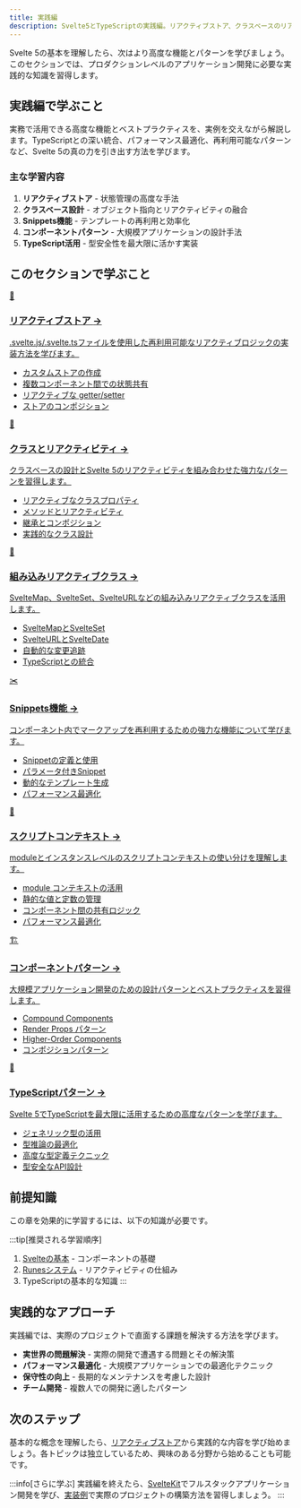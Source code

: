 ```yaml
---
title: 実践編
description: Svelte5とTypeScriptの実践編。リアクティブストア、クラスベースのリアクティビティ、Snippets機能、コンポーネントパターンなど高度な実装技術を解説
---
```


<script>
  import { base } from '$app/paths';
</script>

Svelte 5の基本を理解したら、次はより高度な機能とパターンを学びましょう。このセクションでは、プロダクションレベルのアプリケーション開発に必要な実践的な知識を習得します。

## 実践編で学ぶこと

実務で活用できる高度な機能とベストプラクティスを、実例を交えながら解説します。TypeScriptとの深い統合、パフォーマンス最適化、再利用可能なパターンなど、Svelte 5の真の力を引き出す方法を学びます。

### 主な学習内容

1. **リアクティブストア** - 状態管理の高度な手法
2. **クラスベース設計** - オブジェクト指向とリアクティビティの融合
3. **Snippets機能** - テンプレートの再利用と効率化
4. **コンポーネントパターン** - 大規模アプリケーションの設計手法
5. **TypeScript活用** - 型安全性を最大限に活かす実装

## このセクションで学ぶこと

<div class="grid grid-cols-1 md:grid-cols-2 gap-4 my-8 auto-rows-[1fr]">
  <a href="{base}/svelte/advanced/reactive-stores/" class="flex no-underline group h-full">
    <div class="p-4 border border-gray-2 dark:border-gray-7 rounded-lg shadow-md hover:shadow-lg hover:border-pink-400 dark:hover:border-pink-400 transition-all cursor-pointer flex flex-col w-full">
      <div class="text-3xl mb-2">🏪</div>
      <h3 class="font-bold text-lg mb-2 text-pink-600 dark:text-pink-400 group-hover:text-pink-700 dark:group-hover:text-pink-300 transition-colors">
        リアクティブストア
        <span class="inline-block ml-1 text-xs opacity-60">→</span>
      </h3>
      <p class="text-sm mb-3 text-gray-7 dark:text-gray-3">.svelte.js/.svelte.tsファイルを使用した再利用可能なリアクティブロジックの実装方法を学びます。</p>
      <ul class="text-sm text-gray-6 dark:text-gray-4 space-y-1 flex-grow">
        <li>カスタムストアの作成</li>
        <li>複数コンポーネント間での状態共有</li>
        <li>リアクティブな getter/setter</li>
        <li>ストアのコンポジション</li>
      </ul>
    </div>
  </a>
  
  <a href="{base}/svelte/advanced/class-reactivity/" class="flex no-underline group h-full">
    <div class="p-4 border border-gray-2 dark:border-gray-7 rounded-lg shadow-md hover:shadow-lg hover:border-pink-400 dark:hover:border-pink-400 transition-all cursor-pointer flex flex-col w-full">
      <div class="text-3xl mb-2">🎯</div>
      <h3 class="font-bold text-lg mb-2 text-pink-600 dark:text-pink-400 group-hover:text-pink-700 dark:group-hover:text-pink-300 transition-colors">
        クラスとリアクティビティ
        <span class="inline-block ml-1 text-xs opacity-60">→</span>
      </h3>
      <p class="text-sm mb-3 text-gray-7 dark:text-gray-3">クラスベースの設計とSvelte 5のリアクティビティを組み合わせた強力なパターンを習得します。</p>
      <ul class="text-sm text-gray-6 dark:text-gray-4 space-y-1 flex-grow">
        <li>リアクティブなクラスプロパティ</li>
        <li>メソッドとリアクティビティ</li>
        <li>継承とコンポジション</li>
        <li>実践的なクラス設計</li>
      </ul>
    </div>
  </a>
  
  <a href="{base}/svelte/advanced/built-in-classes/" class="flex no-underline group h-full">
    <div class="p-4 border border-gray-2 dark:border-gray-7 rounded-lg shadow-md hover:shadow-lg hover:border-pink-400 dark:hover:border-pink-400 transition-all cursor-pointer flex flex-col w-full">
      <div class="text-3xl mb-2">🔧</div>
      <h3 class="font-bold text-lg mb-2 text-pink-600 dark:text-pink-400 group-hover:text-pink-700 dark:group-hover:text-pink-300 transition-colors">
        組み込みリアクティブクラス
        <span class="inline-block ml-1 text-xs opacity-60">→</span>
      </h3>
      <p class="text-sm mb-3 text-gray-7 dark:text-gray-3">SvelteMap、SvelteSet、SvelteURLなどの組み込みリアクティブクラスを活用します。</p>
      <ul class="text-sm text-gray-6 dark:text-gray-4 space-y-1 flex-grow">
        <li>SvelteMapとSvelteSet</li>
        <li>SvelteURLとSvelteDate</li>
        <li>自動的な変更追跡</li>
        <li>TypeScriptとの統合</li>
      </ul>
    </div>
  </a>
  
  <a href="{base}/svelte/advanced/snippets/" class="flex no-underline group h-full">
    <div class="p-4 border border-gray-2 dark:border-gray-7 rounded-lg shadow-md hover:shadow-lg hover:border-pink-400 dark:hover:border-pink-400 transition-all cursor-pointer flex flex-col w-full">
      <div class="text-3xl mb-2">✂️</div>
      <h3 class="font-bold text-lg mb-2 text-pink-600 dark:text-pink-400 group-hover:text-pink-700 dark:group-hover:text-pink-300 transition-colors">
        Snippets機能
        <span class="inline-block ml-1 text-xs opacity-60">→</span>
      </h3>
      <p class="text-sm mb-3 text-gray-7 dark:text-gray-3">コンポーネント内でマークアップを再利用するための強力な機能について学びます。</p>
      <ul class="text-sm text-gray-6 dark:text-gray-4 space-y-1 flex-grow">
        <li>Snippetの定義と使用</li>
        <li>パラメータ付きSnippet</li>
        <li>動的なテンプレート生成</li>
        <li>パフォーマンス最適化</li>
      </ul>
    </div>
  </a>
  
  <a href="{base}/svelte/advanced/script-context/" class="flex no-underline group h-full">
    <div class="p-4 border border-gray-2 dark:border-gray-7 rounded-lg shadow-md hover:shadow-lg hover:border-pink-400 dark:hover:border-pink-400 transition-all cursor-pointer flex flex-col w-full">
      <div class="text-3xl mb-2">📝</div>
      <h3 class="font-bold text-lg mb-2 text-pink-600 dark:text-pink-400 group-hover:text-pink-700 dark:group-hover:text-pink-300 transition-colors">
        スクリプトコンテキスト
        <span class="inline-block ml-1 text-xs opacity-60">→</span>
      </h3>
      <p class="text-sm mb-3 text-gray-7 dark:text-gray-3">moduleとインスタンスレベルのスクリプトコンテキストの使い分けを理解します。</p>
      <ul class="text-sm text-gray-6 dark:text-gray-4 space-y-1 flex-grow">
        <li>module コンテキストの活用</li>
        <li>静的な値と定数の管理</li>
        <li>コンポーネント間の共有ロジック</li>
        <li>パフォーマンス最適化</li>
      </ul>
    </div>
  </a>
  
  <a href="{base}/svelte/advanced/component-patterns/" class="flex no-underline group h-full">
    <div class="p-4 border border-gray-2 dark:border-gray-7 rounded-lg shadow-md hover:shadow-lg hover:border-pink-400 dark:hover:border-pink-400 transition-all cursor-pointer flex flex-col w-full">
      <div class="text-3xl mb-2">🏗️</div>
      <h3 class="font-bold text-lg mb-2 text-pink-600 dark:text-pink-400 group-hover:text-pink-700 dark:group-hover:text-pink-300 transition-colors">
        コンポーネントパターン
        <span class="inline-block ml-1 text-xs opacity-60">→</span>
      </h3>
      <p class="text-sm mb-3 text-gray-7 dark:text-gray-3">大規模アプリケーション開発のための設計パターンとベストプラクティスを習得します。</p>
      <ul class="text-sm text-gray-6 dark:text-gray-4 space-y-1 flex-grow">
        <li>Compound Components</li>
        <li>Render Props パターン</li>
        <li>Higher-Order Components</li>
        <li>コンポジションパターン</li>
      </ul>
    </div>
  </a>
  
  <a href="{base}/svelte/advanced/typescript-patterns/" class="flex no-underline group h-full">
    <div class="p-4 border border-gray-2 dark:border-gray-7 rounded-lg shadow-md hover:shadow-lg hover:border-pink-400 dark:hover:border-pink-400 transition-all cursor-pointer flex flex-col w-full">
      <div class="text-3xl mb-2">📘</div>
      <h3 class="font-bold text-lg mb-2 text-pink-600 dark:text-pink-400 group-hover:text-pink-700 dark:group-hover:text-pink-300 transition-colors">
        TypeScriptパターン
        <span class="inline-block ml-1 text-xs opacity-60">→</span>
      </h3>
      <p class="text-sm mb-3 text-gray-7 dark:text-gray-3">Svelte 5でTypeScriptを最大限に活用するための高度なパターンを学びます。</p>
      <ul class="text-sm text-gray-6 dark:text-gray-4 space-y-1 flex-grow">
        <li>ジェネリック型の活用</li>
        <li>型推論の最適化</li>
        <li>高度な型定義テクニック</li>
        <li>型安全なAPI設計</li>
      </ul>
    </div>
  </a>
</div>

## 前提知識

この章を効果的に学習するには、以下の知識が必要です。

:::tip[推奨される学習順序]
1. [Svelteの基本](/svelte/basics/) - コンポーネントの基礎
2. [Runesシステム](/svelte/runes/) - リアクティビティの仕組み
3. TypeScriptの基本的な知識
:::

## 実践的なアプローチ

実践編では、実際のプロジェクトで直面する課題を解決する方法を学びます。

- **実世界の問題解決** - 実際の開発で遭遇する問題とその解決策
- **パフォーマンス最適化** - 大規模アプリケーションでの最適化テクニック
- **保守性の向上** - 長期的なメンテナンスを考慮した設計
- **チーム開発** - 複数人での開発に適したパターン

## 次のステップ

基本的な概念を理解したら、[リアクティブストア](/svelte/advanced/reactive-stores/)から実践的な内容を学び始めましょう。各トピックは独立しているため、興味のある分野から始めることも可能です。

:::info[さらに学ぶ]
実践編を終えたら、[SvelteKit](/sveltekit/)でフルスタックアプリケーション開発を学び、[実装例](/examples/)で実際のプロジェクトの構築方法を習得しましょう。
:::

